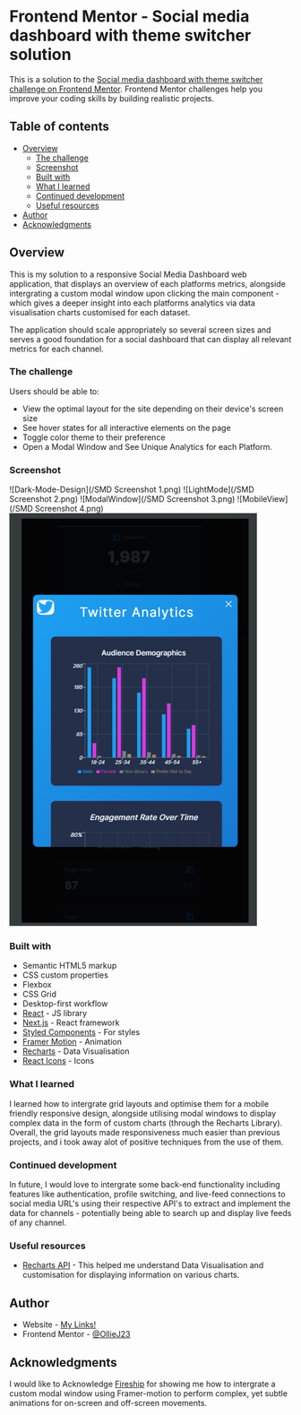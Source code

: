 # Frontend Mentor - Social media dashboard with theme switcher solution

This is a solution to the [Social media dashboard with theme switcher challenge on Frontend Mentor](https://www.frontendmentor.io/challenges/social-media-dashboard-with-theme-switcher-6oY8ozp_H). Frontend Mentor challenges help you improve your coding skills by building realistic projects.

## Table of contents

- [Overview](#overview)
  - [The challenge](#the-challenge)
  - [Screenshot](#screenshot)
  - [Built with](#built-with)
  - [What I learned](#what-i-learned)
  - [Continued development](#continued-development)
  - [Useful resources](#useful-resources)
- [Author](#author)
- [Acknowledgments](#acknowledgments)

## Overview

This is my solution to a responsive Social Media Dashboard web application, that displays an overview of each platforms metrics, alongside intergrating a custom modal window upon clicking the main component - which gives a deeper insight into each platforms analytics via data visualisation charts customised for each dataset.

The application should scale appropriately so several screen sizes and serves a good foundation for a social dashboard that can display all relevant metrics for each channel.

### The challenge

Users should be able to:

- View the optimal layout for the site depending on their device's screen size
- See hover states for all interactive elements on the page
- Toggle color theme to their preference
- Open a Modal Window and See Unique Analytics for each Platform.

### Screenshot

![Dark-Mode-Design](/SMD Screenshot 1.png)
![LightMode](/SMD Screenshot 2.png)
![ModalWindow](/SMD Screenshot 3.png)
![MobileView](/SMD Screenshot 4.png)
![Modal-in-MobileView](/SMD%20Screenshot%205.png)

### Built with

- Semantic HTML5 markup
- CSS custom properties
- Flexbox
- CSS Grid
- Desktop-first workflow
- [React](https://reactjs.org/) - JS library
- [Next.js](https://nextjs.org/) - React framework
- [Styled Components](https://styled-components.com/) - For styles
- [Framer Motion](https://www.framer.com/motion/animation/) - Animation
- [Recharts](https://recharts.org/en-UK/api) - Data Visualisation
- [React Icons](https://react-icons.github.io/react-icons/) - Icons

### What I learned

I learned how to intergrate grid layouts and optimise them for a mobile friendly responsive design, alongside utilising modal windows to display complex data in the form of custom charts (through the Recharts Library). Overall, the grid layouts made responsiveness much easier than previous projects, and i took away alot of positive techniques from the use of them.

### Continued development

In future, I would love to intergrate some back-end functionality including features like authentication, profile switching, and live-feed connections to social media URL's using their respective API's to extract and implement the data for channels - potentially being able to search up and display live feeds of any channel.

### Useful resources

- [Recharts API](https://recharts.org/en-US/api) - This helped me understand Data Visualisation and customisation for displaying information on various charts.

## Author

- Website - [My Links!](https://linktr.ee/OllieJ23)
- Frontend Mentor - [@OllieJ23](https://www.frontendmentor.io/profile/OllieJ23)

## Acknowledgments

I would like to Acknowledge [Fireship](https://www.youtube.com/@Fireship) for showing me how to intergrate a custom modal window using Framer-motion to perform complex, yet subtle animations for on-screen and off-screen movements.
